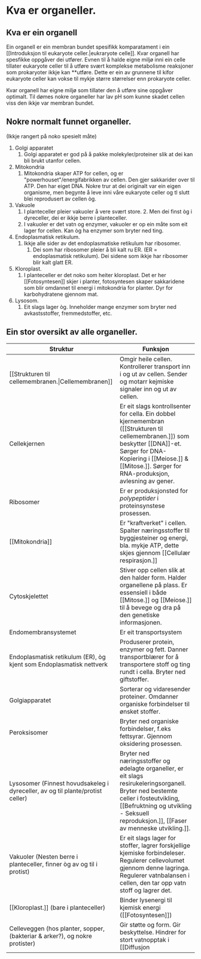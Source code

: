 # Kva er organeller.

## Kva er ein organell
Ein organell er ein membran bundet spesifikk komparatament i ein [[Introduksjon til eukaryote celler.|eukraryote celle]]. Kvar organell har spesfikke oppgåver dei utfører. 
Evnen til å halde eigne miljø inni ein celle tillater eukaryote celler til å utføre svært komplekse metabolisme reaksjoner som prokaryoter ikkje kan **utføre. Dette er ein av grunnene til kifor eukaryote celler kan vokse til mykje større størrelser enn prokaryote celler.


Kvar organell har eigne miljø som tillater den å utføre sine oppgåver optimalt. Til dømes nokre organeller har lav pH som kunne skadet cellen viss den ikkje var membran bundet.


## Nokre normalt funnet organeller.

(Ikkje rangert på noko spesielt måte)
1. Golgi apparatet
	1. Golgi apparatet er god på å pakke molekyler/proteiner slik at dei kan bli brukt utanfor cellen.
2. Mitokondria
	1. Mitokondria skaper ATP for cellen, og er "powerhouset"/energifabrikken av cellen. Den gjer sakkarider over til ATP. Den har eiget DNA. Nokre trur at dei originalt var ein eigen organisme, men begynte å leve inni våre eukaryote celler og tl slutt blei reprodusert av cellen òg. 
3. Vakuole
	1. I planteceller pleier vakuoler å vere svært store.
		2. Men dei finst òg i dyreceller, dei er ikkje berre i planteceller.
	2. I vakuoler er det vatn og enzymer, vakuoler er op ein måte som eit lager for cellen. Kan òg ha enzymer som bryter ned ting.
4. Endoplasmatisk retikulum.
	1. Ikkje alle sider av det endoplasmatiske retikulum har ribosomer.
		1. Dei som har ribosomer pleier å bli kalt ru ER. (ER = endoplasmatisk retikulum). Dei sidene som ikkje har ribosomer blir kalt glatt ER.
5. Kloroplast.
	1. I planteceller er det noko som heiter kloroplast. Det er her [[Fotosyntesen]] skjer i planter, fotosyntesen skaper sakkaridene som blir omdannet til energi i mitokondria for planter. Dyr for karbohydratene gjennom mat. 
6. Lysosom.
	1. Eit slags lager òg. Inneholder mange enzymer som bryter ned avkastsstoffer, fremmedstoffer, etc.



## Ein stor oversikt av alle organeller.
| Struktur                                                                       | Funksjon                                                                                                                                                                                                                            |
| ------------------------------------------------------------------------------ | ----------------------------------------------------------------------------------------------------------------------------------------------------------------------------------------------------------------------------------- |
| [[Strukturen til cellemembranen.\|Cellemembranen]]                             | Omgir heile cellen. Kontrollerer transport inn i og ut av cellen. Sender og motarr kejmiske signaler inn og ut av cellen.                                                                                                           |
| Cellekjernen                                                                   | Er eit slags kontrollsenter for cella. Ein dobbel kjernemembran ([[Strukturen til cellemembranen.]]) som beskytter [[DNA]]-et. Sørger for DNA-Kopiering i [[Meiose.]] & [[Mitose.]]. Sørger for RNA-produksjon, avlesning av gener. |
| Ribosomer                                                                      | Er er produksjonsted for *polypeptider* i proteinsynstese prosessen.                                                                                                                                                                |
| [[Mitokondria]]                                                                | Er "kraftverket" i cellen. Spalter næringsstoffer til byggjesteiner og energi, bla. mykje ATP, dette skjes gjennom [[Cellulær respirasjon.]]                                                                                        |
| Cytoskjelettet                                                                 | Stiver opp cellen slik at den halder form. Halder organellene på plass. Er essensiell i både [[Mitose.]] og [[Meiose.]] til å bevege og dra på den genetiske informasjonen.                                                         |
| Endomembransystemet                                                            | Er eit transportsystem                                                                                                                                                                                                              |
| Endoplasmatisk retikulum (ER), òg kjent som Endoplasmatisk nettverk            | Produserer protein, enzymer og fett. Danner transportblærer for å transportere stoff og ting rundt i cella. Bryter ned giftstoffer.                                                                                                 |
| Golgiapparatet                                                                 | Sorterar og vidaresender proteiner. Omdanner organiske forbindelser til ønsket stoffer.                                                                                                                                             |
| Peroksisomer                                                                   | Bryter ned organiske forbindelser, f.eks fettsyrar. Gjennom oksidering prosessen.                                                                                                                                                   |
| Lysosomer (Finnest hovudsakeleg i dyreceller, av og til plante/protist celler) | Bryter ned næringsstoffer og ødelagte organeller, er eit slags resirukeleringsorganell. Bryter ned bestemte celler i fosteutvikling, [[Befruktning og utvikling - Seksuell reproduksjon.]], [[Faser av menneske utvikling.]].       |
| Vakuoler (Nesten berre i planteceller, finner òg av og til i protist)           | Er eit slags lager for stoffer, lagrer forskjellige kjemiske forbindeleser. Regulerer cellevolumet gjennom denne lagringa. Regulerer vatnbalansen i cellen, den tar opp vatn stoff og lagrer det.                                   |
| [[Kloroplast.]] (bare i planteceller)                                             | Binder lysenergi til kjemisk energi ([[Fotosyntesen]])                                                                                                                                                                              |
| Celleveggen (hos planter, sopper, (bakteriar & arker?), og nokre protister)                                                                               |              Gir støtte og form. Gir beskyttelse. Hindrer for stort vatnopptak i [[Diffusjon|diffusjonsprosessen]].                                                                                                                                                                                                                       |
